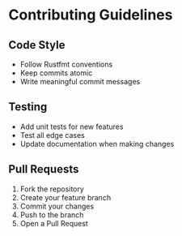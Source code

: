 # Contributing Guidelines

## Code Style
- Follow Rustfmt conventions
- Keep commits atomic
- Write meaningful commit messages

## Testing
- Add unit tests for new features
- Test all edge cases
- Update documentation when making changes

## Pull Requests
1. Fork the repository
2. Create your feature branch
3. Commit your changes
4. Push to the branch
5. Open a Pull Request